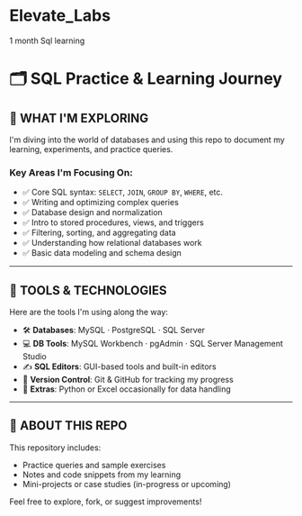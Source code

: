 # Elevate_Labs

1 month Sql learning 

# 🗂️ SQL Practice & Learning Journey

## 🧠 WHAT I'M EXPLORING

I'm diving into the world of databases and using this repo to document my learning, experiments, and practice queries.

### Key Areas I'm Focusing On:

- ✅ Core SQL syntax: `SELECT`, `JOIN`, `GROUP BY`, `WHERE`, etc.
- ✅ Writing and optimizing complex queries
- ✅ Database design and normalization
- ✅ Intro to stored procedures, views, and triggers
- ✅ Filtering, sorting, and aggregating data
- ✅ Understanding how relational databases work
- ✅ Basic data modeling and schema design

---

## 🔧 TOOLS & TECHNOLOGIES

Here are the tools I'm using along the way:

- 🛠️ **Databases**: MySQL · PostgreSQL · SQL Server
- 💻 **DB Tools**: MySQL Workbench · pgAdmin · SQL Server Management Studio
- ✍️ **SQL Editors**: GUI-based tools and built-in editors
- 🌿 **Version Control**: Git & GitHub for tracking my progress
- 🧪 **Extras**: Python or Excel occasionally for data handling

---

## 📁 ABOUT THIS REPO

This repository includes:
- Practice queries and sample exercises
- Notes and code snippets from my learning
- Mini-projects or case studies (in-progress or upcoming)

Feel free to explore, fork, or suggest improvements!

